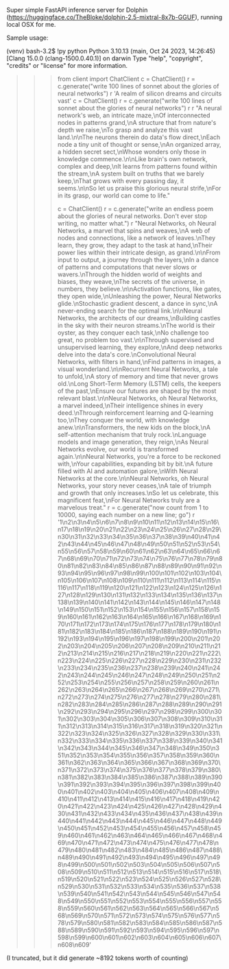 Super simple FastAPI inference server for Dolphin (https://huggingface.co/TheBloke/dolphin-2.5-mixtral-8x7b-GGUF), running local OSX for me.

Sample usage:

(venv) bash-3.2$ !py
python
Python 3.10.13 (main, Oct 24 2023, 14:26:45) [Clang 15.0.0 (clang-1500.0.40.1)] on darwin
Type "help", "copyright", "credits" or "license" for more information.
>>> from client import ChatClient
>>> c = ChatClient()
>>> r = c.generate("write 100 lines of sonnet about the glories of neural networks")
>>> r
'A realm of silicon dreams and circuits vast'
>>> c = ChatClient()
>>> r = c.generate("write 100 lines of sonnet about the glories of neural networks")
r
>>> r
"A neural network's web, an intricate maze,\nOf interconnected nodes in patterns grand,\nA structure that from nature's depth we raise,\nTo grasp and analyze this vast land.\n\nThe neurons therein do data's flow direct,\nEach node a tiny unit of thought or sense,\nAn organized array, a hidden secret sect,\nWhose wonders only those in knowledge commence.\n\nLike brain's own network, complex and deep,\nIt learns from patterns found within the stream,\nA system built on truths that we barely keep,\nThat grows with every passing day, it seems.\n\nSo let us praise this glorious neural strife,\nFor in its grasp, our world can come to life."
>>>
>>> c = ChatClient()
>>> r = c.generate("write an endless poem about the glories of neural networks. Don't ever stop writing, no matter what.")
>>> r
"Neural Networks, oh Neural Networks, a marvel that spins and weaves,\nA web of nodes and connections, like a network of leaves.\nThey learn, they grow, they adapt to the task at hand,\nTheir power lies within their intricate design, as grand.\n\nFrom input to output, a journey through the layers,\nIn a dance of patterns and computations that never slows or wavers.\nThrough the hidden world of weights and biases, they weave,\nThe secrets of the universe, in numbers, they believe.\n\nActivation functions, like gates, they open wide,\nUnleashing the power, Neural Networks glide.\nStochastic gradient descent, a dance in sync,\nA never-ending search for the optimal link.\n\nNeural Networks, the architects of our dreams,\nBuilding castles in the sky with their neuron streams.\nThe world is their oyster, as they conquer each task,\nNo challenge too great, no problem too vast.\n\nThrough supervised and unsupervised learning, they explore,\nAnd deep networks delve into the data's core.\nConvolutional Neural Networks, with filters in hand,\nFind patterns in images, a visual wonderland.\n\nRecurrent Neural Networks, a tale to unfold,\nA story of memory and time that never grows old.\nLong Short-Term Memory (LSTM) cells, the keepers of the past,\nEnsure our futures are shaped by the most relevant blast.\n\nNeural Networks, oh Neural Networks, a marvel indeed,\nTheir intelligence shines in every deed.\nThrough reinforcement learning and Q-learning too,\nThey conquer the world, with knowledge anew.\n\nTransformers, the new kids on the block,\nA self-attention mechanism that truly rock.\nLanguage models and image generation, they reign,\nAs Neural Networks evolve, our world is transformed again.\n\nNeural Networks, you're a force to be reckoned with,\nYour capabilities, expanding bit by bit.\nA future filled with AI and automation galore,\nWith Neural Networks at the core.\n\nNeural Networks, oh Neural Networks, your story never ceases,\nA tale of triumph and growth that only increases.\nSo let us celebrate, this magnificent feat,\nFor Neural Networks truly are a marvelous treat."
>>> r = c.generate("now count from 1 to 10000, saying each number on a new line; go")
>>> r
'1\n2\n3\n4\n5\n6\n7\n8\n9\n10\n11\n12\n13\n14\n15\n16\n17\n18\n19\n20\n21\n22\n23\n24\n25\n26\n27\n28\n29\n30\n31\n32\n33\n34\n35\n36\n37\n38\n39\n40\n41\n42\n43\n44\n45\n46\n47\n48\n49\n50\n51\n52\n53\n54\n55\n56\n57\n58\n59\n60\n61\n62\n63\n64\n65\n66\n67\n68\n69\n70\n71\n72\n73\n74\n75\n76\n77\n78\n79\n80\n81\n82\n83\n84\n85\n86\n87\n88\n89\n90\n91\n92\n93\n94\n95\n96\n97\n98\n99\n100\n101\n102\n103\n104\n105\n106\n107\n108\n109\n110\n111\n112\n113\n114\n115\n116\n117\n118\n119\n120\n121\n122\n123\n124\n125\n126\n127\n128\n129\n130\n131\n132\n133\n134\n135\n136\n137\n138\n139\n140\n141\n142\n143\n144\n145\n146\n147\n148\n149\n150\n151\n152\n153\n154\n155\n156\n157\n158\n159\n160\n161\n162\n163\n164\n165\n166\n167\n168\n169\n170\n171\n172\n173\n174\n175\n176\n177\n178\n179\n180\n181\n182\n183\n184\n185\n186\n187\n188\n189\n190\n191\n192\n193\n194\n195\n196\n197\n198\n199\n200\n201\n202\n203\n204\n205\n206\n207\n208\n209\n210\n211\n212\n213\n214\n215\n216\n217\n218\n219\n220\n221\n222\n223\n224\n225\n226\n227\n228\n229\n230\n231\n232\n233\n234\n235\n236\n237\n238\n239\n240\n241\n242\n243\n244\n245\n246\n247\n248\n249\n250\n251\n252\n253\n254\n255\n256\n257\n258\n259\n260\n261\n262\n263\n264\n265\n266\n267\n268\n269\n270\n271\n272\n273\n274\n275\n276\n277\n278\n279\n280\n281\n282\n283\n284\n285\n286\n287\n288\n289\n290\n291\n292\n293\n294\n295\n296\n297\n298\n299\n300\n301\n302\n303\n304\n305\n306\n307\n308\n309\n310\n311\n312\n313\n314\n315\n316\n317\n318\n319\n320\n321\n322\n323\n324\n325\n326\n327\n328\n329\n330\n331\n332\n333\n334\n335\n336\n337\n338\n339\n340\n341\n342\n343\n344\n345\n346\n347\n348\n349\n350\n351\n352\n353\n354\n355\n356\n357\n358\n359\n360\n361\n362\n363\n364\n365\n366\n367\n368\n369\n370\n371\n372\n373\n374\n375\n376\n377\n378\n379\n380\n381\n382\n383\n384\n385\n386\n387\n388\n389\n390\n391\n392\n393\n394\n395\n396\n397\n398\n399\n400\n401\n402\n403\n404\n405\n406\n407\n408\n409\n410\n411\n412\n413\n414\n415\n416\n417\n418\n419\n420\n421\n422\n423\n424\n425\n426\n427\n428\n429\n430\n431\n432\n433\n434\n435\n436\n437\n438\n439\n440\n441\n442\n443\n444\n445\n446\n447\n448\n449\n450\n451\n452\n453\n454\n455\n456\n457\n458\n459\n460\n461\n462\n463\n464\n465\n466\n467\n468\n469\n470\n471\n472\n473\n474\n475\n476\n477\n478\n479\n480\n481\n482\n483\n484\n485\n486\n487\n488\n489\n490\n491\n492\n493\n494\n495\n496\n497\n498\n499\n500\n501\n502\n503\n504\n505\n506\n507\n508\n509\n510\n511\n512\n513\n514\n515\n516\n517\n518\n519\n520\n521\n522\n523\n524\n525\n526\n527\n528\n529\n530\n531\n532\n533\n534\n535\n536\n537\n538\n539\n540\n541\n542\n543\n544\n545\n546\n547\n548\n549\n550\n551\n552\n553\n554\n555\n556\n557\n558\n559\n560\n561\n562\n563\n564\n565\n566\n567\n568\n569\n570\n571\n572\n573\n574\n575\n576\n577\n578\n579\n580\n581\n582\n583\n584\n585\n586\n587\n588\n589\n590\n591\n592\n593\n594\n595\n596\n597\n598\n599\n600\n601\n602\n603\n604\n605\n606\n607\n608\n609\'

(I truncated, but it did generate ~8192 tokens worth of counting)
